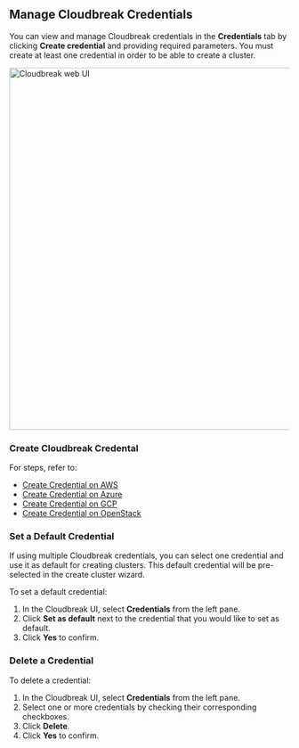 
##  Manage Cloudbreak Credentials 

You can view and manage Cloudbreak credentials in the **Credentials** tab by clicking **Create credential** and providing required parameters. You must create at least one credential in order to be able to create a cluster. 

<a href="../images/cb-credentials.png" target="_blank" title="click to enlarge"><img src="../images/cb-credentials.png" width="650" title="Cloudbreak web UI"></a> 

### Create Cloudbreak Credental  

For steps, refer to:

* [Create Credential on AWS](aws-launch.md#create-cloudbreak-credential)  
* [Create Credential on Azure](azure-launch.md#create-cloudbreak-credential)  
* [Create Credential on GCP](gcp-launch.md#create-cloudbreak-credential) 
* [Create Credential on OpenStack](os-launch.md#create-cloudbreak-credential)


### Set a Default Credential

If using multiple Cloudbreak credentials, you can select one credential and use it as default for creating clusters. This default credential will be pre-selected in the create cluster wizard.
 
To set a default credential:

1. In the Cloudbreak UI, select **Credentials** from the left pane.  
2. Click **Set as default** next to the credential that you would like to set as default.  
3. Click **Yes** to confirm. 

### Delete a Credential 

To delete a credential:

1. In the Cloudbreak UI, select **Credentials** from the left pane.  
2. Select one or more credentials by checking their corresponding checkboxes.
2. Click **Delete**. 
3. Click **Yes** to confirm. 
